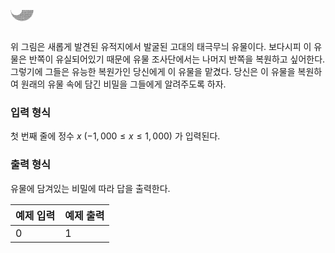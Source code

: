 <pre>
<div style="font-size: 0.5px; line-height:60% ">
 /*                                                          thisisCsource @V)W&gt;a4SlGOk&gt;Q57%&lt;WT&lt;nJ.HM1nqcaL^qj*8WH7%#H@t*/
 /*                                                          !@*/float sr(float y){int i=0x5f3759df-((*(int*)&amp;y)&gt;&gt;1);/*G*/
 /*                                                          s[&lt;e?5JsCn**xlI@T&amp;lLu.MYuM&amp;j*/float x2=y*0.5F; y=*(float*)&amp;i;
 /*                                                          Dg7yNk]ke*/y=y*(1.5F-(x2*y*y));return y*(1.5F-(x2*y*y));}/**/
 /*                                                          lrNwrF9D9ZIZ+85*/char p[1&lt;&lt;16],*a=p;/*s{4cf&lt;VGue5tY@]%NqInY*/
 /*                                                          014NxH3A&lt;W[l&amp;&gt;v,8U1],&gt;CTxWt&gt;.]2uRs1=^rJfhwx@TkpV&amp;LZ$DJWdDjM*/
 /*                                                          6jJD9Nl*/#define v(b) *a++=(b)/*C#(mhR0tYZH&amp;g?LvS}cAhn%u,l#*/
 /*                                                         &lt;USCytz*/int tt=0,vv=2,ww=5;/*$WL{Y+jW59r%/Tv+}%WM{2CG4g(qFp*/
 /*                                                         6&lt;*/int rd(){tt=(tt*2+tt*tt*7+vv*13+vv*vv*17+ww*5+ww*ww*6)%84;
 /*                                                         */vv=(tt*3+tt*tt*4+vv*2+vv*vv*11+ww*2+ww*ww*10)%1241;/*!}]CA*/
  /*                                                       )4S9Zc(H7bE*/ww=(tt*4+tt*tt*3+vv*7+vv*vv*13+ww+ww*ww*12)%5883;
  /*                                                       qu}&gt;A%ZsuCc)fI&amp;9TY13rT&lt;DN5T!Cu%&lt;ofR*/return tt;}/*f=mE+3f74?*/
  /*                                                       */char *func="2a#05H6bu07G21h42U26n3bU37&gt;e9H41!eb}35i34p3a(3a"
  "*"                                                     "e6K44ve5N56&lt;ca%9e]c7Xa1hc4&gt;64]c5wb6Mb3gbbkb9x67]04M39Gf7&lt;44Wd"
  "cx"                                                   "94mde^4ai26#4c!23H3f&lt;edj39k32jf7i44rdc a1&lt;8e&amp;9c%";/*=Br$Vu$@{*/
   /*%                                                   DpZ0)tge*/char *u="!@#$%^&amp;*()1234567890QWERTYUIOPqwertyuiopASD"
   "FG"                                                 "HJKLasdfghjklZXCVBNMzxcvbnm,./&lt;&gt;?{}[]+=";/*GEXtB)*jLZg[Mh,$ti*/
   /*b2                                                 ]QKpfydv[^$GEUefEdxEj3+%W*/char *def="2ai05i1eS46s1fy47#22v4c&amp;1"
    "9u"                                               "07o5f^10u65Q09R5b%c5%a3!c2I6dzbdZ";/*T}!@7$OLlMEV9nHnXBYa$B=&lt;*/
    /*QTZ                                             #&lt;Y9dt.Fqufxl6*/pr(char *t,int *k){unsigned int w=0,c;/*w4+IbSy*/
    /*f4g,                                           OEJ1y*/while (*t){sscanf(t,"%x",&amp;c);c=(c+w)%256;/*y4@VZ{]y{iVj&lt;,*/
     /*h.d@                                         3xv5w=KYnJ4+Rh/s7n.}*/w=(c-w+256)%0x100;v(c);t+=3;(*k)++;}(*k)--;}
     /*4)=()                                       &gt;l$3Tfq!J&lt;M]w}Ih}NbM,&amp;V.B9c[bE)&lt;7aDw!dawDoIS]WFn@6fdF6fXNsV%r7/!B*/
      /*91$tk                                     I#TRBOceqx&amp;iCer0Td%7346+YZKzDPtsl}$@@xW&amp;b%kdaL4{d#&amp;*uZ&lt;)Jk{YWF8T}*/
      /*/N?Q{Xo                                 H^Dq6ElUblVRh*/char *pr1="2aK05I5eQ0aZ57o1bs05U25]4bI27Z48g1a)06j37i"
      "e9w39Xfev"                             "32V37Hf9g39m07Z2f[08p40qf0v47*09W2dG37s1aI48hebX55ge2h83R9fx90&amp;9ag";//
       /*JrDxET7@Y                           HH6uidTT@%H{Y9AZC^HTEZ$jDI]yCPS@xFppf!i1AWx@&amp;tCY221lFg({V&lt;hZUv1}p^/68*/
       /*WiaGH}!*((Ft                     #$R{0YvNiri.hw}$4nXqXGj2&lt;ZE10zyb^SDMYNY&lt;a7ur!jkp@&amp;]&lt;.7t,@6COBRh#h#=cF,!E*/
        /*i]DL79obw.Uv%s               bgpN.6VZjp30Nq${%HHL{L&gt;9{bIw{%r&amp;9w7v9RmB&gt;W!}6J*9r3N4A*xDnC.&amp;*&lt;cVH0Ju]0/$O&gt;*/
         char *pr2="2au05!1dp35v2d&gt;06P52He5k80xcfy97wca[8fna7g8dSc7}9cLc9(7esb7Uad{cct98X9cOd6*5fH05j6d}c4(9eOaek"
         "83Sadkb1I81gb0h98q8a&lt;b1$7e@acn";/*l7n[U4xwBl%t}]7b+OB9l7xabIi6S&amp;2AcFH,LA9%T#WWd.=?c2ieVv=*!2*ZI07/bE)&amp;*/
          /*9YYVtIN7&gt;,4!sBb&gt;LJ.*IZuFIp3AhJnl3xa*TZ]hw1WuHq+Nwhi6L&gt;VC,WicpEiwFM9iIYV=97^zT^SbWFrt)Ex&gt;C9VbV4+Xya/*/
          /*R[MSB&lt;*/half(){int i,j,k,l;/*Z=dwiPLLtDn]pVAqe#B&gt;^zmiLn4&gt;!#*/for(i=60;i&gt;=0;i--){/*r.vD7N.T7D4GCepRg*/
           /*Wmw(LOednD*E%yT*q@]l]6j3ClJdXDE@l@9,4=5Eguji6ZjrDrhi!64786jD=LR81Vc7CJ#]ojR3]1A%CvNm^bV9JJ3$npli1*/
            /*ia}C*${xD}m{V3+NM0BdfOM,Hq$)0DR*/j=1./sr(3600-i*i);/*Mr1@qH7Ikq2e7s*/l=1./sr(900-i*i);/*hHL*W&gt;]*/
            /*hCw&lt;9q]fB&amp;4Vg/.l4DC3drxZ&lt;7&lt;d.}&gt;@fI40OlLtph}[,rH)jlTDI0jjC8RD=LP)DLZPqwAV2bJ*6i61H{YApghXOkGj#m@*/
             /*PE/kCc$.9xl{d+95TVw7xAn)^=N2qw&amp;)Vw/?}{JC9J59O4,&gt;xE&amp;*JW7cVTV18&amp;c*bVXLK2xVWc!fiC]kWGT8NZa1&lt;h!DC*/
              /*0HtOw*/for(k=0;k&lt;60-j;k++)v(' ');v('/');v('*');/*bAV,J)rAwP8r2DM.}n}&amp;U9@YixF%EHh1dC$w46{AL&gt;*/
               /*u4c)EUNEET33t}pF1XhZQNf37BuU}U]oV?lB5D?$&lt;JJWRu0b&gt;{u#hEiHldl+}ve1}&lt;cfOaH8TOiPd((Ngg]XItICC*/
                /*l7M.!D)%Oa}!iyG]5O74!$0z]ZD4GQ%K1Q$r&gt;*/for(k++;k&lt;60+j;k++){if(0&lt;=i&amp;&amp;i&lt;30){/*&gt;FZc*IDQ6/P*/
                 /*Y7Y(L#Vw}u%z&lt;1=,E%Ff*/if(i==10&amp;&amp;k==90)pr(def,&amp;k);/*OJTSLn&lt;DLriFR6UXfl4bO,*Tlh36TZ9vL7*/
                  /*^v4J.+33,{.&lt;Wdwbi]EZCYh&gt;s,5Tx*/else if(i==8&amp;&amp;k==70)pr(pr1,&amp;k);/*V5,.4tc6S2i+NMq31+L*/
                   /*7a.bMguU5WY*/else if(i==6&amp;&amp;k==70)pr(pr2,&amp;k);/*NV&gt;i$FUpBlR1^CqC1sdnYhb4t+5qM.xAj!2*/
                    /*vx@j!.6b*.Vcfx1{I}*$nm]O*uA3)u}HqV9H}4nu$jtI]%adhV)c3[H4A&amp;4*7&amp;p.R$FwNqh1l&lt;7jS,&lt;*/
                     /*T4IsgAnMNPqQ#hz(mEqHfIJ$*f64Ss4g5c16F.*/else if(i==2&amp;&amp;k==63)pr(func,&amp;k);/*}G$*/
                      /*[RTn9{pM,AIEhV!fmT#ki&gt;&lt;.Uyj}w&lt;4IYN6ql{Fo&lt;R6&amp;@&amp;!a,BW5s7KXn4c@$jpc?k.I!FjhM[H*/
                       /*SrXh*/else v((90-l&lt;=k&amp;&amp;k&lt;=90+l)?u[rd()]:' ');/*fML!w*qr0W}!Ntu4F)De6[S9+D*/
                        /*iHoqs=&gt;7a/qf$f?9DjAcNO.{h..YxZ!FldW]xMI4iAI&amp;Zy)g8TO&gt;&amp;B)Ij^!Yd.=&lt;A*q+,LN*/
                          /*wllZFuVCrHhwV}&gt;2m0y%mN==6e1&gt;Vp6Z9CY.Ms2Va3CZuu{7DxLV91B&amp;V%{EoSi4Quv*/
                           /*S]fE/o4MpD&gt;)x*/}else v(' ');}v('*');v('/');v('\n');}}/*zBijJalYel*/
                             /*+JZW}{,6V*{.(87/sq%1md@7MY)p*C}hwEE/&lt;Re@qTZE6s/qg5p(GMosLZMqu*/
                               /*iN*9GHMLA96Mg5i?DZ&amp;aLwv3&amp;A*/main(){/*+)$1&amp;F9*{+N){Cn!bQzA*/
                                /*7Tw)oR4Uyvrt*/#ifdef found/*DTiwwO1wu7SR.U[fQSIA7Hq5m.4*/
                                  /*3Gy7c{wWWp}a!XmZmw(s.sBbeKrRQYTV3iP/0Y.HH0*/hehe();//
                                     /*$Vasxa*/#else/*wLLj&amp;!9J#rwF1iap6&amp;0L6JKdJJ[Q*[z*/
                                       /**/half();/*P{0oT)@M$)ShV7js&amp;[Br.=s@XU&lt;^QLG*/
                                          /*Xj0#TZ8XM&amp;&amp;}+rZI&lt;9wyu*/#endif/*0I).*/
                                             /*B&amp;^,/V}6+9+O&lt;}9%lMKhtpHNO8r3E*/
                                                  /**/return puts(p);}/**/
                                                           /**/</div>
</pre>

위 그림은 새롭게 발견된 유적지에서 발굴된 고대의 태극무늬 유물이다. 보다시피 이 유물은 반쪽이 유실되어있기 때문에 유물 조사단에서는 나머지 반쪽을 복원하고 싶어한다. 그렇기에 그들은 유능한 복원가인 당신에게 이 유물을 맡겼다. 당신은 이 유물을 복원하여 원래의 유물 속에 담긴 비밀을 그들에게 알려주도록 하자.

### 입력 형식

첫 번째 줄에 정수 $x$ $(-1,000 \le x \le 1,000)$ 가 입력된다.

### 출력 형식

유물에 담겨있는 비밀에 따라 답을 출력한다.

<table class='table table-bordered table-condensed'>
 <thead>
  <tr>
   <th>예제 입력</th>
   <th>예제 출력</th>
  </tr>
 </thead>
 <tbody>
  <tr>
   <td style="width: 50%;" class="code-font">0</td>
   <td class="code-font">1</td>
  </tr>
 </tbody>
</table>